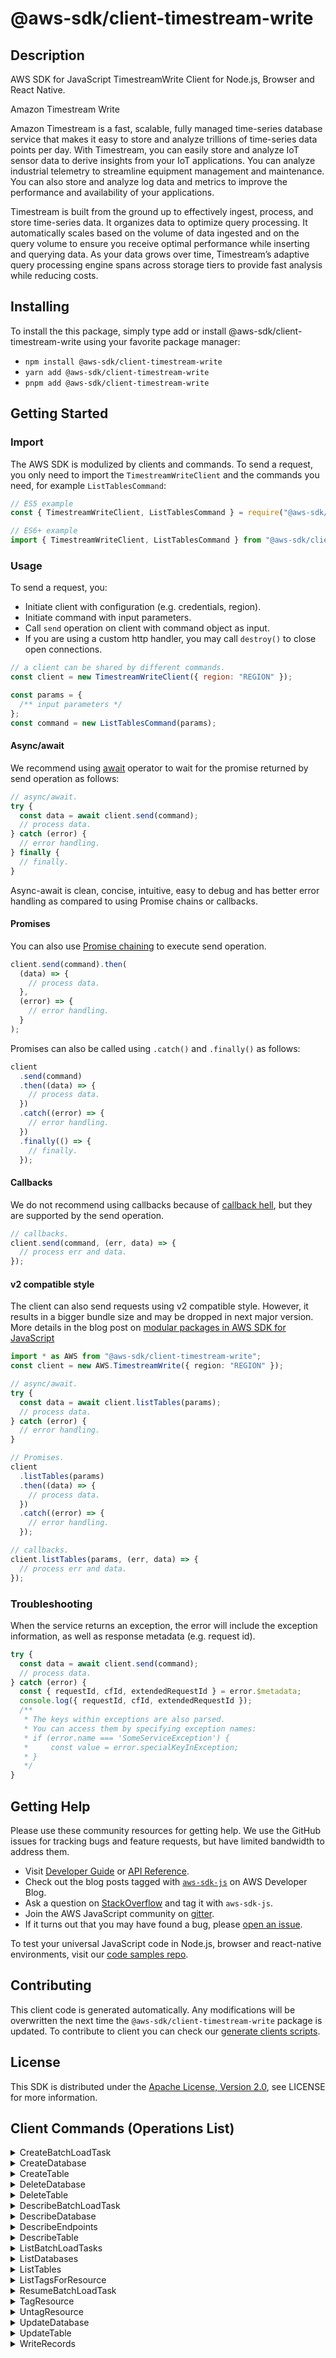<!-- generated file, do not edit directly -->

# @aws-sdk/client-timestream-write

## Description

AWS SDK for JavaScript TimestreamWrite Client for Node.js, Browser and React Native.

<fullname>Amazon Timestream Write</fullname>

<p>Amazon Timestream is a fast, scalable, fully managed time-series database service
that makes it easy to store and analyze trillions of time-series data points per day. With
Timestream, you can easily store and analyze IoT sensor data to derive insights
from your IoT applications. You can analyze industrial telemetry to streamline equipment
management and maintenance. You can also store and analyze log data and metrics to improve
the performance and availability of your applications. </p>
<p>Timestream is built from the ground up to effectively ingest, process, and
store time-series data. It organizes data to optimize query processing. It automatically
scales based on the volume of data ingested and on the query volume to ensure you receive
optimal performance while inserting and querying data. As your data grows over time,
Timestream’s adaptive query processing engine spans across storage tiers to
provide fast analysis while reducing costs.</p>

## Installing

To install the this package, simply type add or install @aws-sdk/client-timestream-write
using your favorite package manager:

- `npm install @aws-sdk/client-timestream-write`
- `yarn add @aws-sdk/client-timestream-write`
- `pnpm add @aws-sdk/client-timestream-write`

## Getting Started

### Import

The AWS SDK is modulized by clients and commands.
To send a request, you only need to import the `TimestreamWriteClient` and
the commands you need, for example `ListTablesCommand`:

```js
// ES5 example
const { TimestreamWriteClient, ListTablesCommand } = require("@aws-sdk/client-timestream-write");
```

```ts
// ES6+ example
import { TimestreamWriteClient, ListTablesCommand } from "@aws-sdk/client-timestream-write";
```

### Usage

To send a request, you:

- Initiate client with configuration (e.g. credentials, region).
- Initiate command with input parameters.
- Call `send` operation on client with command object as input.
- If you are using a custom http handler, you may call `destroy()` to close open connections.

```js
// a client can be shared by different commands.
const client = new TimestreamWriteClient({ region: "REGION" });

const params = {
  /** input parameters */
};
const command = new ListTablesCommand(params);
```

#### Async/await

We recommend using [await](https://developer.mozilla.org/en-US/docs/Web/JavaScript/Reference/Operators/await)
operator to wait for the promise returned by send operation as follows:

```js
// async/await.
try {
  const data = await client.send(command);
  // process data.
} catch (error) {
  // error handling.
} finally {
  // finally.
}
```

Async-await is clean, concise, intuitive, easy to debug and has better error handling
as compared to using Promise chains or callbacks.

#### Promises

You can also use [Promise chaining](https://developer.mozilla.org/en-US/docs/Web/JavaScript/Guide/Using_promises#chaining)
to execute send operation.

```js
client.send(command).then(
  (data) => {
    // process data.
  },
  (error) => {
    // error handling.
  }
);
```

Promises can also be called using `.catch()` and `.finally()` as follows:

```js
client
  .send(command)
  .then((data) => {
    // process data.
  })
  .catch((error) => {
    // error handling.
  })
  .finally(() => {
    // finally.
  });
```

#### Callbacks

We do not recommend using callbacks because of [callback hell](http://callbackhell.com/),
but they are supported by the send operation.

```js
// callbacks.
client.send(command, (err, data) => {
  // process err and data.
});
```

#### v2 compatible style

The client can also send requests using v2 compatible style.
However, it results in a bigger bundle size and may be dropped in next major version. More details in the blog post
on [modular packages in AWS SDK for JavaScript](https://aws.amazon.com/blogs/developer/modular-packages-in-aws-sdk-for-javascript/)

```ts
import * as AWS from "@aws-sdk/client-timestream-write";
const client = new AWS.TimestreamWrite({ region: "REGION" });

// async/await.
try {
  const data = await client.listTables(params);
  // process data.
} catch (error) {
  // error handling.
}

// Promises.
client
  .listTables(params)
  .then((data) => {
    // process data.
  })
  .catch((error) => {
    // error handling.
  });

// callbacks.
client.listTables(params, (err, data) => {
  // process err and data.
});
```

### Troubleshooting

When the service returns an exception, the error will include the exception information,
as well as response metadata (e.g. request id).

```js
try {
  const data = await client.send(command);
  // process data.
} catch (error) {
  const { requestId, cfId, extendedRequestId } = error.$metadata;
  console.log({ requestId, cfId, extendedRequestId });
  /**
   * The keys within exceptions are also parsed.
   * You can access them by specifying exception names:
   * if (error.name === 'SomeServiceException') {
   *     const value = error.specialKeyInException;
   * }
   */
}
```

## Getting Help

Please use these community resources for getting help.
We use the GitHub issues for tracking bugs and feature requests, but have limited bandwidth to address them.

- Visit [Developer Guide](https://docs.aws.amazon.com/sdk-for-javascript/v3/developer-guide/welcome.html)
  or [API Reference](https://docs.aws.amazon.com/AWSJavaScriptSDK/v3/latest/index.html).
- Check out the blog posts tagged with [`aws-sdk-js`](https://aws.amazon.com/blogs/developer/tag/aws-sdk-js/)
  on AWS Developer Blog.
- Ask a question on [StackOverflow](https://stackoverflow.com/questions/tagged/aws-sdk-js) and tag it with `aws-sdk-js`.
- Join the AWS JavaScript community on [gitter](https://gitter.im/aws/aws-sdk-js-v3).
- If it turns out that you may have found a bug, please [open an issue](https://github.com/aws/aws-sdk-js-v3/issues/new/choose).

To test your universal JavaScript code in Node.js, browser and react-native environments,
visit our [code samples repo](https://github.com/aws-samples/aws-sdk-js-tests).

## Contributing

This client code is generated automatically. Any modifications will be overwritten the next time the `@aws-sdk/client-timestream-write` package is updated.
To contribute to client you can check our [generate clients scripts](https://github.com/aws/aws-sdk-js-v3/tree/main/scripts/generate-clients).

## License

This SDK is distributed under the
[Apache License, Version 2.0](http://www.apache.org/licenses/LICENSE-2.0),
see LICENSE for more information.

## Client Commands (Operations List)

<details>
<summary>
CreateBatchLoadTask
</summary>

[Command API Reference](https://docs.aws.amazon.com/AWSJavaScriptSDK/v3/latest/clients/client-timestream-write/classes/createbatchloadtaskcommand.html) / [Input](https://docs.aws.amazon.com/AWSJavaScriptSDK/v3/latest/clients/client-timestream-write/interfaces/createbatchloadtaskcommandinput.html) / [Output](https://docs.aws.amazon.com/AWSJavaScriptSDK/v3/latest/clients/client-timestream-write/interfaces/createbatchloadtaskcommandoutput.html)

</details>
<details>
<summary>
CreateDatabase
</summary>

[Command API Reference](https://docs.aws.amazon.com/AWSJavaScriptSDK/v3/latest/clients/client-timestream-write/classes/createdatabasecommand.html) / [Input](https://docs.aws.amazon.com/AWSJavaScriptSDK/v3/latest/clients/client-timestream-write/interfaces/createdatabasecommandinput.html) / [Output](https://docs.aws.amazon.com/AWSJavaScriptSDK/v3/latest/clients/client-timestream-write/interfaces/createdatabasecommandoutput.html)

</details>
<details>
<summary>
CreateTable
</summary>

[Command API Reference](https://docs.aws.amazon.com/AWSJavaScriptSDK/v3/latest/clients/client-timestream-write/classes/createtablecommand.html) / [Input](https://docs.aws.amazon.com/AWSJavaScriptSDK/v3/latest/clients/client-timestream-write/interfaces/createtablecommandinput.html) / [Output](https://docs.aws.amazon.com/AWSJavaScriptSDK/v3/latest/clients/client-timestream-write/interfaces/createtablecommandoutput.html)

</details>
<details>
<summary>
DeleteDatabase
</summary>

[Command API Reference](https://docs.aws.amazon.com/AWSJavaScriptSDK/v3/latest/clients/client-timestream-write/classes/deletedatabasecommand.html) / [Input](https://docs.aws.amazon.com/AWSJavaScriptSDK/v3/latest/clients/client-timestream-write/interfaces/deletedatabasecommandinput.html) / [Output](https://docs.aws.amazon.com/AWSJavaScriptSDK/v3/latest/clients/client-timestream-write/interfaces/deletedatabasecommandoutput.html)

</details>
<details>
<summary>
DeleteTable
</summary>

[Command API Reference](https://docs.aws.amazon.com/AWSJavaScriptSDK/v3/latest/clients/client-timestream-write/classes/deletetablecommand.html) / [Input](https://docs.aws.amazon.com/AWSJavaScriptSDK/v3/latest/clients/client-timestream-write/interfaces/deletetablecommandinput.html) / [Output](https://docs.aws.amazon.com/AWSJavaScriptSDK/v3/latest/clients/client-timestream-write/interfaces/deletetablecommandoutput.html)

</details>
<details>
<summary>
DescribeBatchLoadTask
</summary>

[Command API Reference](https://docs.aws.amazon.com/AWSJavaScriptSDK/v3/latest/clients/client-timestream-write/classes/describebatchloadtaskcommand.html) / [Input](https://docs.aws.amazon.com/AWSJavaScriptSDK/v3/latest/clients/client-timestream-write/interfaces/describebatchloadtaskcommandinput.html) / [Output](https://docs.aws.amazon.com/AWSJavaScriptSDK/v3/latest/clients/client-timestream-write/interfaces/describebatchloadtaskcommandoutput.html)

</details>
<details>
<summary>
DescribeDatabase
</summary>

[Command API Reference](https://docs.aws.amazon.com/AWSJavaScriptSDK/v3/latest/clients/client-timestream-write/classes/describedatabasecommand.html) / [Input](https://docs.aws.amazon.com/AWSJavaScriptSDK/v3/latest/clients/client-timestream-write/interfaces/describedatabasecommandinput.html) / [Output](https://docs.aws.amazon.com/AWSJavaScriptSDK/v3/latest/clients/client-timestream-write/interfaces/describedatabasecommandoutput.html)

</details>
<details>
<summary>
DescribeEndpoints
</summary>

[Command API Reference](https://docs.aws.amazon.com/AWSJavaScriptSDK/v3/latest/clients/client-timestream-write/classes/describeendpointscommand.html) / [Input](https://docs.aws.amazon.com/AWSJavaScriptSDK/v3/latest/clients/client-timestream-write/interfaces/describeendpointscommandinput.html) / [Output](https://docs.aws.amazon.com/AWSJavaScriptSDK/v3/latest/clients/client-timestream-write/interfaces/describeendpointscommandoutput.html)

</details>
<details>
<summary>
DescribeTable
</summary>

[Command API Reference](https://docs.aws.amazon.com/AWSJavaScriptSDK/v3/latest/clients/client-timestream-write/classes/describetablecommand.html) / [Input](https://docs.aws.amazon.com/AWSJavaScriptSDK/v3/latest/clients/client-timestream-write/interfaces/describetablecommandinput.html) / [Output](https://docs.aws.amazon.com/AWSJavaScriptSDK/v3/latest/clients/client-timestream-write/interfaces/describetablecommandoutput.html)

</details>
<details>
<summary>
ListBatchLoadTasks
</summary>

[Command API Reference](https://docs.aws.amazon.com/AWSJavaScriptSDK/v3/latest/clients/client-timestream-write/classes/listbatchloadtaskscommand.html) / [Input](https://docs.aws.amazon.com/AWSJavaScriptSDK/v3/latest/clients/client-timestream-write/interfaces/listbatchloadtaskscommandinput.html) / [Output](https://docs.aws.amazon.com/AWSJavaScriptSDK/v3/latest/clients/client-timestream-write/interfaces/listbatchloadtaskscommandoutput.html)

</details>
<details>
<summary>
ListDatabases
</summary>

[Command API Reference](https://docs.aws.amazon.com/AWSJavaScriptSDK/v3/latest/clients/client-timestream-write/classes/listdatabasescommand.html) / [Input](https://docs.aws.amazon.com/AWSJavaScriptSDK/v3/latest/clients/client-timestream-write/interfaces/listdatabasescommandinput.html) / [Output](https://docs.aws.amazon.com/AWSJavaScriptSDK/v3/latest/clients/client-timestream-write/interfaces/listdatabasescommandoutput.html)

</details>
<details>
<summary>
ListTables
</summary>

[Command API Reference](https://docs.aws.amazon.com/AWSJavaScriptSDK/v3/latest/clients/client-timestream-write/classes/listtablescommand.html) / [Input](https://docs.aws.amazon.com/AWSJavaScriptSDK/v3/latest/clients/client-timestream-write/interfaces/listtablescommandinput.html) / [Output](https://docs.aws.amazon.com/AWSJavaScriptSDK/v3/latest/clients/client-timestream-write/interfaces/listtablescommandoutput.html)

</details>
<details>
<summary>
ListTagsForResource
</summary>

[Command API Reference](https://docs.aws.amazon.com/AWSJavaScriptSDK/v3/latest/clients/client-timestream-write/classes/listtagsforresourcecommand.html) / [Input](https://docs.aws.amazon.com/AWSJavaScriptSDK/v3/latest/clients/client-timestream-write/interfaces/listtagsforresourcecommandinput.html) / [Output](https://docs.aws.amazon.com/AWSJavaScriptSDK/v3/latest/clients/client-timestream-write/interfaces/listtagsforresourcecommandoutput.html)

</details>
<details>
<summary>
ResumeBatchLoadTask
</summary>

[Command API Reference](https://docs.aws.amazon.com/AWSJavaScriptSDK/v3/latest/clients/client-timestream-write/classes/resumebatchloadtaskcommand.html) / [Input](https://docs.aws.amazon.com/AWSJavaScriptSDK/v3/latest/clients/client-timestream-write/interfaces/resumebatchloadtaskcommandinput.html) / [Output](https://docs.aws.amazon.com/AWSJavaScriptSDK/v3/latest/clients/client-timestream-write/interfaces/resumebatchloadtaskcommandoutput.html)

</details>
<details>
<summary>
TagResource
</summary>

[Command API Reference](https://docs.aws.amazon.com/AWSJavaScriptSDK/v3/latest/clients/client-timestream-write/classes/tagresourcecommand.html) / [Input](https://docs.aws.amazon.com/AWSJavaScriptSDK/v3/latest/clients/client-timestream-write/interfaces/tagresourcecommandinput.html) / [Output](https://docs.aws.amazon.com/AWSJavaScriptSDK/v3/latest/clients/client-timestream-write/interfaces/tagresourcecommandoutput.html)

</details>
<details>
<summary>
UntagResource
</summary>

[Command API Reference](https://docs.aws.amazon.com/AWSJavaScriptSDK/v3/latest/clients/client-timestream-write/classes/untagresourcecommand.html) / [Input](https://docs.aws.amazon.com/AWSJavaScriptSDK/v3/latest/clients/client-timestream-write/interfaces/untagresourcecommandinput.html) / [Output](https://docs.aws.amazon.com/AWSJavaScriptSDK/v3/latest/clients/client-timestream-write/interfaces/untagresourcecommandoutput.html)

</details>
<details>
<summary>
UpdateDatabase
</summary>

[Command API Reference](https://docs.aws.amazon.com/AWSJavaScriptSDK/v3/latest/clients/client-timestream-write/classes/updatedatabasecommand.html) / [Input](https://docs.aws.amazon.com/AWSJavaScriptSDK/v3/latest/clients/client-timestream-write/interfaces/updatedatabasecommandinput.html) / [Output](https://docs.aws.amazon.com/AWSJavaScriptSDK/v3/latest/clients/client-timestream-write/interfaces/updatedatabasecommandoutput.html)

</details>
<details>
<summary>
UpdateTable
</summary>

[Command API Reference](https://docs.aws.amazon.com/AWSJavaScriptSDK/v3/latest/clients/client-timestream-write/classes/updatetablecommand.html) / [Input](https://docs.aws.amazon.com/AWSJavaScriptSDK/v3/latest/clients/client-timestream-write/interfaces/updatetablecommandinput.html) / [Output](https://docs.aws.amazon.com/AWSJavaScriptSDK/v3/latest/clients/client-timestream-write/interfaces/updatetablecommandoutput.html)

</details>
<details>
<summary>
WriteRecords
</summary>

[Command API Reference](https://docs.aws.amazon.com/AWSJavaScriptSDK/v3/latest/clients/client-timestream-write/classes/writerecordscommand.html) / [Input](https://docs.aws.amazon.com/AWSJavaScriptSDK/v3/latest/clients/client-timestream-write/interfaces/writerecordscommandinput.html) / [Output](https://docs.aws.amazon.com/AWSJavaScriptSDK/v3/latest/clients/client-timestream-write/interfaces/writerecordscommandoutput.html)

</details>
